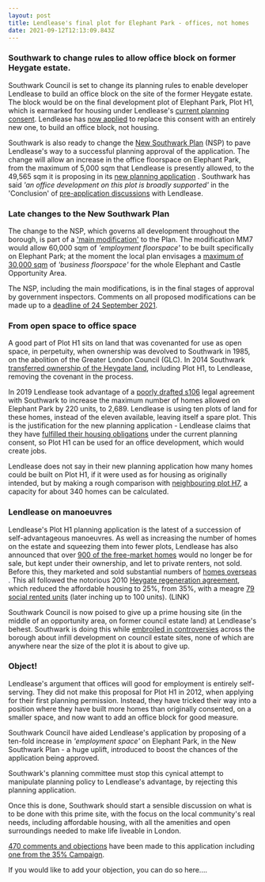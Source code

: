 ```yaml
---
layout: post
title: Lendlease's final plot for Elephant Park - offices, not homes
date: 2021-09-12T12:13:09.843Z
---
```

### Southwark  to change rules to allow office block on former Heygate estate.

Southwark Council is set to change its planning rules to enable developer Lendlease to build an office block on the site of the former Heygate estate.  The block would be on the final development plot of Elephant Park, Plot H1, which is earmarked for housing under Lendlease's [current planning consent](http://planbuild.southwark.gov.uk/documents/?GetDocument=%7b%7b%7b!ucZFhScQGKP6RXG9kTjlDw%3d%3d!%7d%7d%7d).  Lendlease has [now applied](https://planning.southwark.gov.uk/online-applications/applicationDetails.do?activeTab=documents&keyVal=QTPPZDKB03Q00) to replace this consent with an entirely new one, to build an office block, not housing.

Southwark is also ready to change the [New Southwark Plan](https://www.southwark.gov.uk/planning-and-building-control/planning-policy-and-transport-policy/new-southwark-plan) (NSP) to pave Lendlease's way to a successful planning approval of the application.  The change will allow an increase in the office floorspace on Elephant Park, from the maximum of 5,000 sqm that Lendlease is presently allowed, to the 49,565 sqm it is proposing in its [new planning application](https://planning.southwark.gov.uk/online-applications/applicationDetails.do?activeTab=documents&keyVal=QTPPZDKB03Q00) .  Southwark has said *'an office development on this plot is broadly supported'* in the 'Conclusion' of [pre-application discussions](https://planning.southwark.gov.uk/online-applications/files/EF1756B5230AF961CE8859EC9F9423D5/pdf/21_AP_1819-COUNCIL_S_PRE-APPLICATION_RESPONSE-1150308.pdf) with Lendlease.

### Late changes to the New Southwark Plan

The change to the NSP, which governs all development throughout the borough, is part of a ['main modification'](https://www.southwark.gov.uk/assets/attach/52312/EIP219-Main-Modifications-to-the-NSP.pdf) to the Plan.  The modification MM7 would allow 60,000 sqm of *'employment floorspace'* to be built specifically on Elephant Park; at the moment the local plan envisages a [maximum of 30,000 sqm](https://www.southwark.gov.uk/assets/attach/1817/1.0.5-Elephant-Castle-SPD-OAPF.pdf) of *'business floorspace'* for the whole Elephant and Castle Opportunity Area.

The NSP, including the main modifications, is in the final stages of approval by government inspectors.  Comments on all proposed modifications can be made up to a [deadline of 24 September 2021](https://www.southwark.gov.uk/planning-and-building-control/planning-policy-and-transport-policy/new-southwark-plan).

### From open space to office space

A good part of Plot H1 sits on land that was covenanted for use as open space, in perpetuity, when ownership was devolved to Southwark in 1985, on the abolition of the Greater London Council (GLC).  In 2014 Southwark [transferred ownership of the Heygate land](https://moderngov.southwark.gov.uk/documents/s47529/Report%20Elephant%20and%20Castle.pdf), including Plot H1, to Lendlease, removing the covenant in the process.

In 2019 Lendlease took advantage of a [poorly drafted s106](https://www.35percent.org/elephant-park-final-phase-affordable-housing/) legal agreement with Southwark to increase the maximum number of homes allowed on Elephant Park by 220 units, to 2,689.  Lendlease is using ten plots of land for these homes, instead of the eleven available, leaving itself a spare plot.  This is the justification for the new planning application - Lendlease claims that they have [fulfilled their housing obligations](https://planning.southwark.gov.uk/online-applications/files/3087518D1F1E382D8EC9CBF0F7834E63/pdf/21_AP_1819-PLANNING_STATEMENT-1145922.pdf) under the current planning consent, so Plot H1 can be used for an office development, which would create jobs.

Lendlease does not say in their new planning application how many homes could be built on Plot H1, if it were used as for housing as originally intended, but by making a rough comparison with [neighbouring plot H7](https://planning.southwark.gov.uk/online-applications-old/applicationDetails.do?activeTab=externalDocuments&keyVal=_STHWR_DCAPR_9582742), a capacity for about 340 homes can be calculated.

### Lendlease on manoeuvres

Lendlease's Plot H1 planning application is the latest of a succession of self-advantageous manoeuvres.  As well as increasing the number of homes on the estate and squeezing them into fewer plots, Lendlease has also announced that over [900 of the free-market homes](https://www.lendlease.com/uk/media-centre/media-releases/debut-build-to-rent-homes-from-lendlease-near-completion/) would no longer be for sale, but kept under their ownership, and let to private renters, not sold.  Before this, they marketed and sold substantial numbers of [homes overseas](https://www.35percent.org/elephant-park-a-populist-narrative/) .  This all followed the notorious 2010 [Heygate regeneration agreement](https://southwarknotes.files.wordpress.com/2013/02/ra.pdf), which reduced the affordable housing to 25%, from 35%, with a meagre [79 social rented units](https://www.35percent.org/peters-denial/) (later inching up to 100 units). (LINK)

Southwark Council is now poised to give up a prime housing site (in the middle of an opportunity area, on former council estate land) at Lendlease's behest.  Southwark is doing this while [embroiled in controversies](https://www.southwarknews.co.uk/news/the-great-infilling-debate-in-southwark-every-estate-where-new-developments-are-proposed-or-already-underway/) across the borough about infill development on council estate sites, none of which are anywhere near the size of the plot it is about to give up.

### Object!

Lendlease's argument that offices will good for employment is entirely self-serving.  They did not make this proposal for Plot H1 in 2012, when applying for their first planning permission.  Instead, they have tricked their way into a position where they have built more homes than originally consented, on a smaller space, and now want to add an office block for good measure.

Southwark Council have aided Lendlease's application by proposing of a ten-fold increase in *'employment space'* on Elephant Park, in the New Southwark Plan - a huge uplift, introduced to boost the chances of the application being approved.

Southwark's planning committee must stop this cynical attempt to manipulate planning policy to Lendlease's advantage, by rejecting this planning application.

Once this is done, Southwark should start a sensible discussion on what is to be done with this prime site, with the focus on the local community's real needs, including affordable housing, with all the amenities and open surroundings needed to make life liveable in London.

[470 comments and objections](https://planning.southwark.gov.uk/online-applications/applicationDetails.do?activeTab=neighbourComments&keyVal=QTPPZDKB03Q00) have been made to this application including [one from the 35% Campaign](https://docdro.id/e5dkioz).

If you would like to add your objection, you can do so here....